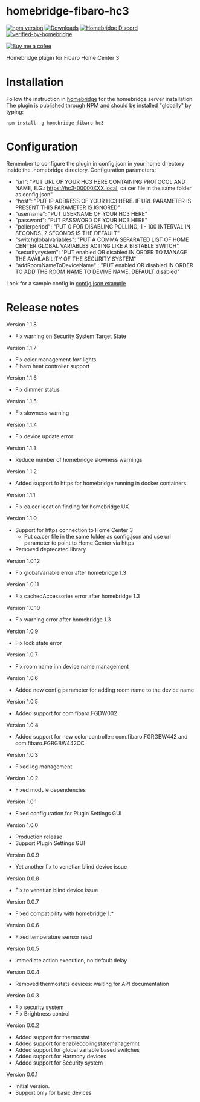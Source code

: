 # homebridge-fibaro-hc3
[![npm version](https://badge.fury.io/js/homebridge-fibaro-hc3.svg)](https://badge.fury.io/js/homebridge-fibaro-hc3)
[![Downloads](https://img.shields.io/npm/dt/homebridge-fibaro-hc3)](https://www.npmjs.com/package/homebridge-fibaro-hc3)
[![Homebridge Discord](https://img.shields.io/discord/432663330281226270?color=728ED5&logo=discord&label=discord)](https://discord.gg/38Dpux)
[![verified-by-homebridge](https://badgen.net/badge/homebridge/verified/purple)](https://github.com/homebridge/homebridge/wiki/Verified-Plugins)

[![Buy me a cofee](https://cdn.buymeacoffee.com/buttons/default-orange.png)](https://www.buymeacoffee.com/ilcato)

Homebridge plugin for Fibaro Home Center 3

# Installation
Follow the instruction in [homebridge](https://www.npmjs.com/package/homebridge) for the homebridge server installation.
The plugin is published through [NPM](https://www.npmjs.com/package/homebridge-fibaro-hc3) and should be installed "globally" by typing:

    npm install -g homebridge-fibaro-hc3
    
# Configuration
Remember to configure the plugin in config.json in your home directory inside the .homebridge directory. Configuration parameters:
+ "url": "PUT URL OF YOUR HC3 HERE CONTAINING PROTOCOL AND NAME, E.G.: https://hc3-00000XXX.local, ca.cer file in the same folder as config.json"
+ "host": "PUT IP ADDRESS OF YOUR HC3 HERE. IF URL PARAMETER IS PRESENT THIS PARAMETER IS IGNORED"
+ "username": "PUT USERNAME OF YOUR HC3 HERE"
+ "password": "PUT PASSWORD OF YOUR HC3 HERE"
+ "pollerperiod": "PUT 0 FOR DISABLING POLLING, 1 - 100 INTERVAL IN SECONDS. 2 SECONDS IS THE DEFAULT"
+ "switchglobalvariables": "PUT A COMMA SEPARATED LIST OF HOME CENTER GLOBAL VARIABLES ACTING LIKE A BISTABLE SWITCH"
+ "securitysystem": "PUT enabled OR disabled IN ORDER TO MANAGE THE AVAILABILITY OF THE SECURITY SYSTEM"
+ "addRoomNameToDeviceName" : "PUT enabled OR disabled IN ORDER TO ADD THE ROOM NAME TO DEVIVE NAME. DEFAULT disabled"

Look for a sample config in [config.json example](https://github.com/ilcato/homebridge-Fibaro-hc3/blob/master/config.json)


# Release notes
Version 1.1.8
+ Fix warning on Security System Target State

Version 1.1.7
+ Fix color management forr lights
+ Fibaro heat controller support

Version 1.1.6
+ Fix dimmer status

Version 1.1.5
+ Fix slowness warning

Version 1.1.4
+ Fix device update error 

Version 1.1.3
+ Reduce number of homebridge slowness warnings 

Version 1.1.2
+ Added support fo https for homebridge running in docker containers

Version 1.1.1
+ Fix ca.cer location finding for homebridge UX

Version 1.1.0
+ Support for https connection to Home Center 3
  + Put ca.cer file in the same folder as config.json and use url parameter to point to Home Center via https
+ Removed deprecated library

Version 1.0.12
+ Fix globalVariable error after homebridge 1.3

Version 1.0.11
+ Fix cachedAccessories error after homebridge 1.3

Version 1.0.10
+ Fix warning error after homebridge 1.3

Version 1.0.9
+ Fix lock state error

Version 1.0.7
+ Fix room name inn device name management

Version 1.0.6
+ Added new config parameter for adding room name to the device name

Version 1.0.5
+ Added support for com.fibaro.FGDW002

Version 1.0.4
+ Added support for new color controller: com.fibaro.FGRGBW442 and com.fibaro.FGRGBW442CC

Version 1.0.3
+ Fixed log management

Version 1.0.2
+ Fixed module dependencies

Version 1.0.1
+ Fixed configuration for Plugin Settings GUI

Version 1.0.0
+ Production release
+ Support Plugin Settings GUI

Version 0.0.9
+ Yet another fix to venetian blind device issue

Version 0.0.8
+ Fix to venetian blind device issue

Version 0.0.7
+ Fixed compatibility with homebridge 1.*

Version 0.0.6
+ Fixed temperature sensor read

Version 0.0.5
+ Immediate action execution, no default delay

Version 0.0.4
+ Removed thermostats devices: waiting for API documentation

Version 0.0.3
+ Fix security system
+ Fix Brightness control

Version 0.0.2
+ Added support for thermostat
+ Added support for enablecoolingstatemanagemnt
+ Added support for global variable based switches
+ Added support for Harmony devices
+ Added support for Security system

Version 0.0.1
+ Initial version.
+ Support only for basic devices
